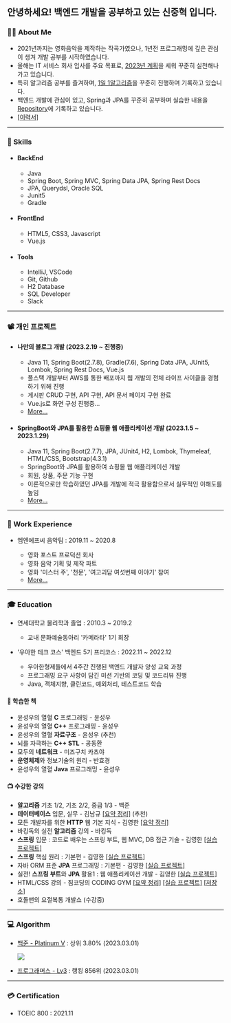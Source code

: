 ## 안녕하세요! 백엔드 개발을 공부하고 있는 신중혁 입니다.

### 💁🏻 About Me
- 2021년까지는 영화음악을 제작하는 작곡가였으나, 1년전 프로그래밍에 깊은 관심이 생겨 개발 공부를 시작하였습니다.
- 올해는 IT 서비스 회사 입사를 주요 목표로, [2023년 계획](https://github.com/Joshua-Shin/PlansFor2023)을 세워 꾸준히 실천해나가고 있습니다.
- 특히 알고리즘 공부를 즐겨하며, [1일 1알고리즘](https://github.com/Joshua-Shin/Algorithm-BaekJoon)을 꾸준히 진행하며 기록하고 있습니다.
- 백엔드 개발에 관심이 있고, Spring과 JPA를 꾸준히 공부하며 실습한 내용을 [Repository](https://github.com/Joshua-Shin#-%EC%88%98%EA%B0%95%ED%95%9C-%EA%B0%95%EC%9D%98)에 기록하고 있습니다.
- [[이력서]](https://drive.google.com/file/d/1sdtnEG5kKWZ_0ydW_E9hQZBLDkYoqcmC/view?usp=share_link)

-------

### 🔧 Skills
- #### BackEnd
  - Java
  - Spring Boot, Spring MVC, Spring Data JPA, Spring Rest Docs
  - JPA, Querydsl, Oracle SQL
  - Junit5
  - Gradle
<!-- <img src="https://img.shields.io/badge/JAVA-007396?style=for-the-badge&logo=CoffeeScript&logoColor=white"> <img src="https://img.shields.io/badge/Spring-6DB33F?style=for-the-badge&logo=Spring&logoColor=white"> <img src="https://img.shields.io/badge/Spring Boot-6DB33F?style=for-the-badge&logo=SpringBoot&logoColor=white"> <img src="https://img.shields.io/badge/JPA-59666C?style=for-the-badge&logo=Hibernate&logoColor=white"> <img src="https://img.shields.io/badge/JUnit5-25A162?style=for-the-badge&logo=junit5&logoColor=white"> <img src="https://img.shields.io/badge/oracle sql-9F1D20?style=for-the-badge&logo=oracle&logoColor=white"> -->

- #### FrontEnd
  - HTML5, CSS3, Javascript
  - Vue.js
<!-- <img src="https://img.shields.io/badge/html-E34F26?style=for-the-badge&logo=html5&logoColor=white"> <img src="https://img.shields.io/badge/css-1572B6?style=for-the-badge&logo=css3&logoColor=white"> -->

<!-- #### Problem Solving
<img src="https://img.shields.io/badge/C++-00599C?style=for-the-badge&logo=cplusplus&logoColor=white"/>  -->

- #### Tools
  - IntelliJ, VSCode
  - Git, Github
  - H2 Database
  - SQL Developer
  - Slack
<!-- <img src="https://img.shields.io/badge/VSCode-007ACC?style=for-the-badge&logo=visualstudiocode&logoColor=white"/> <img src="https://img.shields.io/badge/IntelliJ-006600?style=for-the-badge&logo=intellijidea&logoColor=white"/> <img src="https://img.shields.io/badge/github-97979A?style=for-the-badge&logo=github&logoColor=white"/> <img src="https://img.shields.io/badge/SQL Developer-9F1D20?style=for-the-badge&logo=amazondynamodb&logoColor=white"/> 
 -->


-------

### 📽️ 개인 프로젝트
<!-- - #### TenHoursStudy 웹 사이트 개발 (2023.1.28 ~ 진행중)
  - Java 11, Spring Boot(2.7.8), JPA, Thymeleaf, HTML/CSS, Bootstrap(4.5)
  - 기획부터 개발, CI/CD까지 웹 개발의 전체 라이프 사이클을 경험하기 위해 진행
  - 깃허브 액션을 통해 Static 웹 사이트를 현재 호스팅 중
  - Java와 Spring Boot, Thymeleaf로 로컬에서 게시판 구현 완료
  - AWS에 서버를 옮기고 CI/CD로 구성 진행중
  - [More...](https://github.com/Joshua-Shin/TenHoursStudy) -->
  
- #### 나만의 블로그 개발 (2023.2.19 ~ 진행중)
  - Java 11, Spring Boot(2.7.8), Gradle(7.6), Spring Data JPA, JUnit5, Lombok, Spring Rest Docs, Vue.js
  - 풀스택 개발부터 AWS를 통한 배포까지 웹 개발의 전체 라이프 사이클을 경험하기 위해 진행
  - 게시판 CRUD 구현, API 구현, API 문서 페이지 구현 완료
  - Vue.js로 화면 구성 진행중...
  - [More...](https://github.com/Joshua-Shin/joshualog)

- #### SpringBoot와 JPA를 활용한 쇼핑몰 웹 애플리케이션 개발 (2023.1.5 ~ 2023.1.29)
  - Java 11, Spring Boot(2.7.7), JPA, JUnit4, H2, Lombok, Thymeleaf, HTML/CSS, Bootstrap(4.3.1)
  - SpringBoot와 JPA를 활용하여 쇼핑몰 웹 애플리케이션 개발
  - 회원, 상품, 주문 기능 구현
  - 이론적으로만 학습하였던 JPA를 개발에 적극 활용함으로서 실무적인 이해도를 높임
  - [More...](https://github.com/Joshua-Shin/jpashop)
  
  
-------

### 🏢 Work Experience
- 엠엔에프씨 음악팀 : 2019.11 ~ 2020.8

  - 영화 포스트 프로덕션 회사
  - 영화 음악 기획 및 제작 파트
  - 영화 '미스터 주', '천문', '여고괴담 여섯번째 이야기' 참여 
  - <a href = "https://search.naver.com/search.naver?where=nexearch&sm=tab_etc&mra=bjky&x_csa=%7B%22fromUi%22%3A%22kb%22%7D&pkid=1&os=2996906&qvt=0&query=%EC%8B%A0%EC%A4%91%ED%98%81" target="_blank">More...</a>

-------

### 🎓 Education
- 연세대학교 물리학과 졸업 : 2010.3 ~ 2019.2
  - 교내 문화예술동아리 '카메라타' 1기 회장

- '우아한 테크 코스' 백엔드 5기 프리코스 : 2022.11 ~ 2022.12
  - 우아한형제들에서 4주간 진행된 백엔드 개발자 양성 교육 과정
  - 프로그래밍 요구 사항이 담긴 미션 기반의 코딩 및 코드리뷰 진행
  - Java, 객체지향, 클린코드, 예외처리, 테스트코드 학습

#### 📗 학습한 책
- 윤성우의 열혈 **C** 프로그래밍 - 윤성우
- 윤성우의 열혈 **C++** 프로그래밍 - 윤성우
- 윤성우의 열혈 **자료구조** - 윤성우 (추천)
- 뇌를 자극하는 **C++ STL** - 공동환
- 모두의 **네트워크** - 미즈구치 카츠야
- **운영체제**와 정보기술의 원리 - 반효경
- 윤성우의 열혈 **Java** 프로그래밍 - 윤성우
#### 📺 수강한 강의
- **알고리즘** 기초 1/2, 기초 2/2, 중급 1/3 - 백준
- **데이터베이스** 입문, 실무 - 김남규 [[요약 정리]](https://github.com/Joshua-Shin/DataBaseStudy) (추천)
- 모든 개발자를 위한 **HTTP** 웹 기본 지식 - 김영한 [[요약 정리]](https://github.com/Joshua-Shin/HttpStudy)
- 바킹독의 실전 **알고리즘** 강의 - 바킹독
- **스프링** 입문 : 코드로 배우는 스프링 부트, 웹 MVC, DB 접근 기술 - 김영한 [[실습 프로젝트]](https://github.com/Joshua-Shin/hello-spring)
- **스프링** 핵심 원리 : 기본편 - 김영한 [[실습 프로젝트]](https://github.com/Joshua-Shin/core)
- 자바 ORM 표준 **JPA** 프로그래밍 : 기본편 - 김영한 [[실습 프로젝트]](https://github.com/Joshua-Shin/ex1-hello-jpa)
- 실전! **스프링 부트**와 **JPA** 활용1 : 웹 애플리케이션 개발 - 김영한 [[실습 프로젝트]](https://github.com/Joshua-Shin/jpashop)
- HTML/CSS 강의 - 짐코딩의 CODING GYM [[요약 정리]](https://github.com/Joshua-Shin/HtmlCssStudy) [[실습 프로젝트]](https://joshua-shin.github.io/TenHoursStudyHtml/) [[저장소]](https://github.com/Joshua-Shin/TenHoursStudyHtml)
- 호돌맨의 요절복통 개발쇼 (수강중)


-------

### 💻 Algorithm
- [백준 - Platinum V](https://solved.ac/profile/sjh910805) : 상위 3.80% (2023.03.01)
     
     
     <img src="http://mazassumnida.wtf/api/v2/generate_badge?boj=sjh910805">
- [프로그래머스 - Lv3](https://career.programmers.co.kr/pr/sjh910805_1792) : 랭킹 856위 (2023.03.01)

-------

### 💳 Certification
- TOEIC 800 : 2021.11


